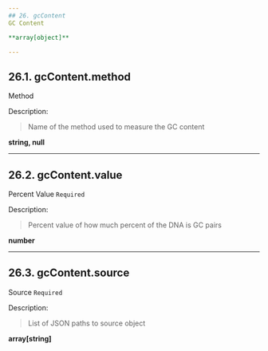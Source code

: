 ```yaml
---
## 26. gcContent
GC Content  

**array[object]**

---
```

## 26.1. gcContent.method
Method  

Description:
> Name of the method used to measure the GC content  

**string, null**

---
## 26.2. gcContent.value
Percent Value  `Required`

Description:
> Percent value of how much percent of the DNA is GC pairs  

**number**

---
## 26.3. gcContent.source
Source  `Required`

Description:
> List of JSON paths to source object  

**array[string]**

